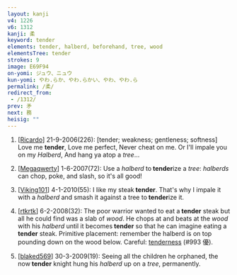 ```yaml
---
layout: kanji
v4: 1226
v6: 1312
kanji: 柔
keyword: tender
elements: tender, halberd, beforehand, tree, wood
elementsTree: tender
strokes: 9
image: E69F94
on-yomi: ジュウ、ニュウ
kun-yomi: やわ.らか、やわ.らかい、やわ、やわ.ら
permalink: /柔/
redirect_from:
 - /1312/
prev: 矛
next: 務
heisig: ""
---
```


1) [<a href="http://kanji.koohii.com/profile/Ricardo">Ricardo</a>] 21-9-2006(226): [tender; weakness; gentleness; softness] Love me <strong>tender</strong>, Love me perfect, Never cheat on me. Or I&#039;ll impale you on my <em>Halberd</em>, And hang ya atop a <em>tree</em>...

2) [<a href="http://kanji.koohii.com/profile/Megaqwerty">Megaqwerty</a>] 1-6-2007(72): Use a <em>halberd</em> to<strong> tender</strong>ize a <em>tree</em>: <em>halberds</em> can chop, poke, and slash, so it&#039;s all good!

3) [<a href="http://kanji.koohii.com/profile/Viking101">Viking101</a>] 4-1-2010(55): I like my steak<strong> tender</strong>. That&#039;s why I impale it with a <em>halberd</em> and smash it against a tree to<strong> tender</strong>ize it.

4) [<a href="http://kanji.koohii.com/profile/rtkrtk">rtkrtk</a>] 6-2-2008(32): The poor warrior wanted to eat a<strong> tender</strong> steak but all he could find was a slab of <em>wood</em>. He chops at and beats at the <em>wood</em> with his <em>halberd</em> until it becomes<strong> tender</strong> so that he can imagine eating a<strong> tender</strong> steak. Primitive placement: remember the halberd is on top pounding down on the wood below. Careful: <a href="../v4/993.html">tenderness</a> (#993 優).

5) [<a href="http://kanji.koohii.com/profile/blaked569">blaked569</a>] 30-3-2009(19): Seeing all the children he orphaned, the now<strong> tender</strong> knight hung his <em>halberd</em> up on a <em>tree</em>, permanently.


